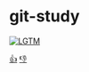 git-study
=========


[![LGTM](http://www.lgtm.in/p/qXZEDfxSp)](http://www.lgtm.in/i/qXZEDfxSp)

[:+1:](http://www.lgtm.in/u/qXZEDfxSp) [:-1:](http://www.lgtm.in/r/qXZEDfxSp)
